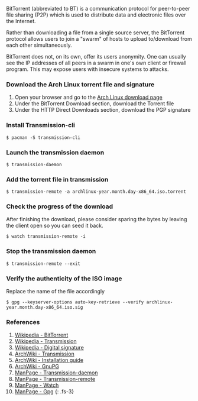 BitTorrent (abbreviated to BT) is a communication protocol for peer-to-peer file sharing (P2P) which is used to distribute data and electronic files over the Internet.

Rather than downloading a file from a single source server, the BitTorrent protocol allows users to join a "swarm" of hosts to upload to/download from each other simultaneously.

BitTorrent does not, on its own, offer its users anonymity. One can usually see the IP addresses of all peers in a swarm in one's own client or firewall program. This may expose users with insecure systems to attacks.

### Download the Arch Linux torrent file and signature

1. Open your browser and go to the [Arch Linux download page](https://www.archlinux.org/download/)
1. Under the BitTorrent Download section, download the Torrent file
1. Under the HTTP Direct Downloads section, download the PGP signature

### Install Transmission-cli
```
$ pacman -S transmission-cli
```

### Launch the transmission daemon
```
$ transmission-daemon
```

### Add the torrent file in transmission
```
$ transmission-remote -a archlinux-year.month.day-x86_64.iso.torrent
```

### Check the progress of the download

After finishing the download, please consider sparing the bytes by leaving the client open so you can seed it back.

```
$ watch transmission-remote -i
```

### Stop the transmission daemon
```
$ transmission-remote --exit
```

### Verify the authenticity of the ISO image

Replace the name of the file accordingly

```
$ gpg --keyserver-options auto-key-retrieve --verify archlinux-year.month.day-x86_64.iso.sig
```

### References

1. [Wikipedia - BitTorrent](https://en.wikipedia.org/wiki/BitTorrent)
1. [Wikipedia - Transmission](https://en.wikipedia.org/wiki/Transmission_(BitTorrent_client))
1. [Wikipedia - Digital signature](https://en.wikipedia.org/wiki/Digital_signature)
1. [ArchWiki - Transmission](https://wiki.archlinux.org/index.php/Transmission)
1. [ArchWiki - Installation guide](https://wiki.archlinux.org/index.php/Installation_guide#Verify_signature)
1. [ArchWiki - GnuPG](https://wiki.archlinux.org/index.php/GnuPG)
1. [ManPage - Transmission-daemon](https://jlk.fjfi.cvut.cz/arch/manpages/man/extra/transmission-cli/transmission-daemon.1.en)
1. [ManPage - Transmission-remote](https://jlk.fjfi.cvut.cz/arch/manpages/man/extra/transmission-cli/transmission-remote.1.en)
1. [ManPage - Watch](https://jlk.fjfi.cvut.cz/arch/manpages/man/core/procps-ng/watch.1.en)
1. [ManPage - Gpg](https://jlk.fjfi.cvut.cz/arch/manpages/man/core/gnupg/gpg.1.en)
{: .fs-3}
